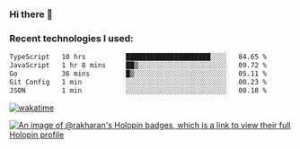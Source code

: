 ### Hi there 👋

### Recent technologies I used:
<!--START_SECTION:waka-->

```txt
TypeScript   10 hrs          █████████████████████░░░░   84.65 %
JavaScript   1 hr 8 mins     ██▒░░░░░░░░░░░░░░░░░░░░░░   09.72 %
Go           36 mins         █▒░░░░░░░░░░░░░░░░░░░░░░░   05.11 %
Git Config   1 min           ░░░░░░░░░░░░░░░░░░░░░░░░░   00.23 %
JSON         1 min           ░░░░░░░░░░░░░░░░░░░░░░░░░   00.18 %
```

<!--END_SECTION:waka-->
[![wakatime](https://wakatime.com/badge/user/fe50d444-0cee-4d14-a0b3-b9e8509eb4d0.svg)](https://wakatime.com/@fe50d444-0cee-4d14-a0b3-b9e8509eb4d0)

[![An image of @rakharan's Holopin badges, which is a link to view their full Holopin profile](https://holopin.me/rakharan)](https://holopin.io/@rakharan)

